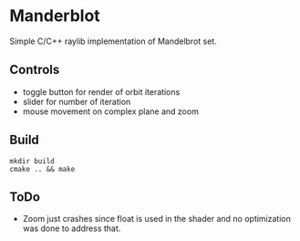 # Manderblot
Simple C/C++ raylib implementation of Mandelbrot set.

## Controls
 * toggle button for render of orbit iterations
 * slider for number of iteration
 * mouse movement on complex plane and zoom
 
## Build
```
mkdir build
cmake .. && make
```

## ToDo
 * Zoom just crashes since float is used in the shader and no optimization was done to address that.